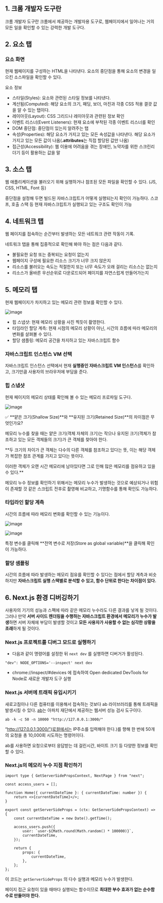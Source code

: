 ## 1. 크롬 개발자 도구란

크롬 개발자 도구란 크롬에서 제공하는 개발자용 도구로, 웹페이지에서 일어나는 거의 모든 일을 확인할 수 있는 강력한 개발 도구다.

## 2. 요소 탭

### 요소 화면

현재 웹페이지를 구성하는 HTML을 나타낸다. 요소의 중단점을 통해 요소의 변경을 일으킨 소스파일을 확인할 수 있다.

요소 정보

-   스타일(Styles): 요소와 관련된 스타일 정보를 나타낸다.
-   계산됨(Computed): 해당 요소의 크기, 패딩, 보더, 마진과 각종 CSS 적용 결괏 값을 알 수 있는 탭이다.
-   레이아웃(Layout): CSS 그리드나 레이아웃과 관련된 정보 확인
-   이벤트 리스너(Event Listeners): 현재 요소에 부착된 각종 이벤트 리스너를 확인
-   DOM 중단점: 중단점이 있는지 알려주는 탭
-   속성(Properties): 해당 요소가 가지고 있는 모든 속성값을 나타낸다. 해당 요소가 가지고 있는 모든 값이 나옴(**.attributes**는 직접 할당된 값만 나옴)
-   접근성(Accessibility): 웹 이용에 어려움을 겪는 장애인, 노약자를 위한 스크린리더기 등이 활용하는 값을 말

## 3. 소스 탭

웹 애플리케이션을 불러오기 위해 실행하거나 참조된 모든 파일을 확인할 수 있다. (JS, CSS, HTML, Font 등)

중단점을 설정해 두면 빌드된 자바스크립트가 어떻게 실행되는지 확인이 가능하다. 스코프, 호출 스택 등 현재 자바스크립트가 실행되고 있는 구조도 확인이 가능

## 4. 네트워크 탭

웹 페이지를 접속하는 순간부터 발생하는 모든 네트워크 관련 작동이 기록.

네트워크 탭을 통해 집중적으로 확인해 봐야 하는 점은 다음과 같다.

-   불필요한 요청 또는 중복되는 요청이 없는지
-   웹페이지 구성에 필요한 리소스 크기가 너무 크지 않은지
-   리소스를 불러오는 속도는 적절한지 또는 너무 속도가 오래 걸리는 리소스는 없는지
-   리소스가 올바른 우선순위로 다운로드되어 페이지를 자연스럽게 만들어가는지

## 5. 메모리 탭

현재 웹페이지가 차지하고 있는 메모리 관련 정보를 확인할 수 있다.

![image](https://github.com/Book-Study-For-Developer/Modern-React-Deep-Dive/assets/51049245/5af1b2a5-89ae-492a-8e1d-9b9cc9d1631d)

-   힙 스냅샷: 현재 메모리 상황을 사진 찍듯이 촬영한다.
-   타임라인 할당 계측: 현재 시점의 메모리 상황이 아닌, 시간의 흐름에 따라 메모리의 변화를 살펴볼 수 있다.
-   할당 샘플링: 메모리 공간을 차지하고 있는 자바스크립트 함수

### 자바스크립트 인스턴스 VM 선택

자바스크립트 인스턴스 선택에서 현재 **실행중인 자바스크립트 VM 인스턴스**를 확인하고, 크기만큼 사용자의 브라우저에 부담을 준다.

### 힙 스냅샷

현재 페이지의 메모리 상태를 확인해 볼 수 있는 메모리 프로파일 도구다.

![image](https://github.com/Book-Study-For-Developer/Modern-React-Deep-Dive/assets/51049245/8d274af0-ab3c-489f-95b3-3b24f43468f6)

<aside>
✅ **얕은 크기(Shallow Size)**와 **유지된 크기(Retained Size)**의 차이점은 무엇인가요?

메모리 누수를 찾을 때는 얕은 크기(객체 자체의 크기)는 작으나 유지된 크기(객체가 참조하고 있는 모든 객체들의 크기)가 큰 객체를 찾아야 한다.

\*\*두 크기의 차이가 큰 객체는 다수의 다른 객체를 참조하고 있다는 뜻, 이는 해당 객체가 복잡한 참조 관계를 가지고 있다는 뜻이다.

이러한 객체가 오랜 시간 메모리에 남아있다면 그로 인해 많은 메모리를 점유하고 있을 수 있다.\*\*

</aside>

메모리 누수 정보를 확인하기 위해서는 메모리 누수가 발생하는 것으로 예상되거나 위험이 존재할 것 같은 스크립트 전후로 촬영해 비교하고, 기명함수를 통해 확인도 가능하다.

### 타입라인 할당 계측

시간의 흐름에 따라 메모리 변화를 확인할 수 있는 기능이다.

![image](https://github.com/Book-Study-For-Developer/Modern-React-Deep-Dive/assets/51049245/108bef8d-fce0-44d4-86b2-78b1878c4a44)

![image](https://github.com/Book-Study-For-Developer/Modern-React-Deep-Dive/assets/51049245/0f1554ef-4a48-4c18-b053-a1207838b6eb)

특정 변수를 클릭해 **전역 변수로 저장(Store as global variable)**을 클릭해 확인이 가능하다.

### 할당 샘플링

시간의 흐름에 따라 발생하는 메모리 점유를 확인할 수 있다는 점에서 할당 계측과 비슷하지만 **자바스크립트 실행 스택별로 분석할 수 있고, 함수 단위로 한다는 차이점이 있다.**

## 6. Next.js 환경 디버깅하기

사용자의 기기의 성능과 스펙에 따라 같은 메모리 누수라도 다른 결과를 낳게 될 것이다. 그러나 만약 **서버 사이드 렌더링을 수행하는 자바스크립트 환경에서 메모리가 누수가 발생**하면 서버 자체에 부담이 발생할 것이고 **모든 사용자가 사용할 수 없는 심각한 상황을 초래**하게 될 것이다.

### Next.js 프로젝트를 디버그 모드로 실행하기

-   다음과 같이 명령어를 설정한 뒤 `next dev` 를 실행하면 디버거가 활성된다.

```tsx
"dev": NODE_OPTIONS='--inspect' next dev
```

-   chrome://inspect/#devices 에 접속하여 Open dedicated DevTools for Node로 새로운 개발자 도구 실행

### Next.js 서버에 트래픽 유입시키기

새로고침이나 다른 컴퓨터를 이용해서 접속하는 것보다 ab 라이브러리를 통해 트래픽을 발생시킬 수 있다. [ab](https://httpd.apache.org/docs/current/ko/programs/ab.html)는 아파치 재단에서 제공하는 웹서버 성능 검사 도구이다.

```tsx
ab -k -c 50 -n 10000 "http://127.0.0.1:3000/"
```

“http://127.0.0.1:3000/”(로컬에서는 IP주소를 입력해야 한다.)를 향해 한 번에 50개의 요청을 총 10,000회 시도하는 명령어이다.

ab를 사용하면 요청으로부터 응답받는 데 걸린시간, 바이트 크기 등 다양한 정보를 확인할 수 있다.

### Next.js의 메모리 누수 지점 확인하기

```tsx
import type { GetServerSidePropsContext, NextPage } from "next";

const access_users = [];

function Home({ currentDateTime }: { currentDateTime: number }) {
    return <>{currentDateTime}</>;
}

export const getServerSideProps = (ctx: GetServerSidePropsContext) => {
    const currentDateTime = new Date().getTime();

    access_users.push({
        user: `user-${Math.round(Math.random() * 100000)}`,
        currentDateTime,
    });

    return {
        props: {
            currentDateTime,
        },
    };
};
```

이 코드는 `getServerSideProps` 의 다수 실행과 메모리 누수가 발생한다.

페이지 접근 요청이 있을 때마다 실행되는 함수이므로 **최대한 부수 효과가 없는 순수함수로 만들어야 한다.**
